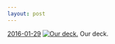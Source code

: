 ```yaml
---
layout: post
---
```


<p>
  <time><a href="/463">2016-01-29</a></time>
  <a href="/463"><img src="{{ site.assets_url }}/463-640.jpg" srcset="{{ site.assets_url }}/463-1280.jpg 1280w, {{ site.assets_url }}/463-960.jpg 960w, {{ site.assets_url }}/463-640.jpg 640w, {{ site.assets_url }}/463-320.jpg 320w" sizes="(min-width: 700px) 50vw, calc(100vw - 2rem)" alt="Our deck." /></a>
  <span>Our deck.</span>
</p>
